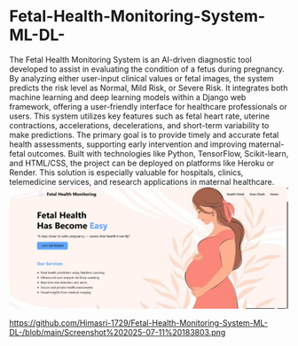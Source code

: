 # Fetal-Health-Monitoring-System-ML-DL-
The Fetal Health Monitoring System is an AI-driven diagnostic tool developed to assist in evaluating the condition of a fetus during pregnancy. By analyzing either user-input clinical values or fetal images, the system predicts the risk level as Normal, Mild Risk, or Severe Risk. It integrates both machine learning and deep learning models within a Django web framework, offering a user-friendly interface for healthcare professionals or users. This system utilizes key features such as fetal heart rate, uterine contractions, accelerations, decelerations, and short-term variability to make predictions. The primary goal is to provide timely and accurate fetal health assessments, supporting early intervention and improving maternal-fetal outcomes. Built with technologies like Python, TensorFlow, Scikit-learn, and HTML/CSS, the project can be deployed on platforms like Heroku or Render. This solution is especially valuable for hospitals, clinics, telemedicine services, and research applications in maternal healthcare.
![Login Screenshot](https://github.com/Himasri-1729/Fetal-Health-Monitoring-System-ML-DL-/blob/main/Screenshot%202025-07-11%20183630.png?raw=true)

https://github.com/Himasri-1729/Fetal-Health-Monitoring-System-ML-DL-/blob/main/Screenshot%202025-07-11%20183803.png
